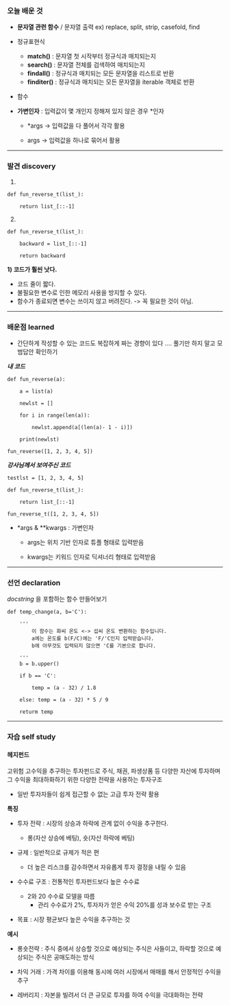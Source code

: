 ### 오늘 배운 것

- **문자열 관련 함수** / 문자열 출력
    ex) replace, split, strip, casefold, find

- 정규표현식
    - **match()** : 문자열 첫 시작부터 정규식과 매치되는지
    - **search()** : 문자열 전체를 검색하여 매치되는지
    - **findall()** : 정규식과 매치되는 모든 문자열을 리스트로 반환
    - **finditer()** : 정규식과 매치되는 모든 문자열을 iterable 객체로 반환

- 함수


- **가변인자** : 입력값이 몇 개인지 정해져 있지 않은 경우 *인자

  - *args -> 입력값을 다 풀어서 각각 활용

  - args -> 입력값을 하나로 묶어서 활용

***

### 발견 discovery

1)

    def fun_reverse_t(list_):

        return list_[::-1]


2)

    def fun_reverse_t(list_):

        backward = list_[::-1]
    
        return backward


**1) 코드가 훨씬 낫다.**
- 코드 줄이 짧다.
- 불필요한 변수로 인한 메모리 사용을 방지할 수 있다.
- 함수가 종료되면 변수는 쓰이지 않고 버려진다. -> 꼭 필요한 것이 아님.


***


### 배운점 learned

- 간단하게 작성할 수 있는 코드도 복잡하게 짜는 경향이 있다 .... 풀기만 하지 말고 모범답안 확인하기

***내 코드***

    def fun_reverse(a):

        a = list(a)
    
        newlst = []
    
        for i in range(len(a)):
    
            newlst.append(a[(len(a)- 1 - i)])
        
        print(newlst)
    
    fun_reverse([1, 2, 3, 4, 5])



***강사님께서 보여주신 코드***

    testlst = [1, 2, 3, 4, 5]

    def fun_reverse_t(list_):

        return list_[::-1]

    fun_reverse_t([1, 2, 3, 4, 5])



- *args & **kwargs : 가변인자

    - args는 위치 기반 인자로 튜플 형태로 입력받음

    - kwargs는 키워드 인자로 딕셔너리 형태로 입력받음


***

### 선언 declaration

*docstring* 을 포함하는 함수 만들어보기

    
    def temp_change(a, b='C'):
    
        '''
            이 함수는 화씨 온도 <-> 섭씨 온도 변환하는 함수입니다. 
            a에는 온도를 b(F/C)에는 'F/'C인지 입력받습니다.
            b에 아무것도 입력되지 않으면 'C를 기본으로 합니다.

        '''
        b = b.upper()

        if b == 'C':
        
            temp = (a - 32) / 1.8
            
        else: temp = (a - 32) * 5 / 9

        returm temp

    


***

### 자습 self study

#### 헤지펀드

고위험 고수익을 추구하는 투자펀드로 주식, 채권, 파생상품 등 다양한 자산에 투자하며 그 수익을 최대하화하기 위한 다양한 전략을 사용하는 투자구조

- 일반 투자자들이 쉽게 접근할 수 없는 고급 투자 전략 활용

**특징**

- 투자 전략 : 시장의 상승과 하락에 관계 없이 수익을 추구한다. 
    - 롱(자산 상승에 베팅), 숏(자산 하락에 베팅)

- 규제 : 일반적으로 규제가 적은 편 
    - 더 높은 리스크를 감수하면서 자유롭게 투자 결정을 내릴 수 있음

- 수수료 구조 : 전통적인 투자펀드보다 높은 수수료
    - 2와 20 수수료 모델을 따름
        - 관리 수수료가 2%, 투자자가 얻은 수익 20%를 성과 보수로 받는 구조

- 목표 : 시장 평균보다 높은 수익을 추구하는 것


**예시**

- 롱숏전략 : 주식 중에서 상승할 것으로 예상되는 주식은 사들이고, 하락할 것으로 예상되는 주식은 공매도하는 방식

- 차익 거래 : 가격 차이를 이용해 동시에 여러 시장에서 매매를 해서 안정적인 수익을 추구

- 레버리지 : 자본을 빌려서 더 큰 규모로 투자를 하여 수익을 극대화하는 전략
